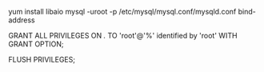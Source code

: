 yum install libaio
mysql -uroot -p
/etc/mysql/mysql.conf/mysqld.conf
bind-address

GRANT ALL PRIVILEGES ON *.* TO 'root'@'%' identified by 'root' WITH GRANT OPTION;

FLUSH PRIVILEGES;
